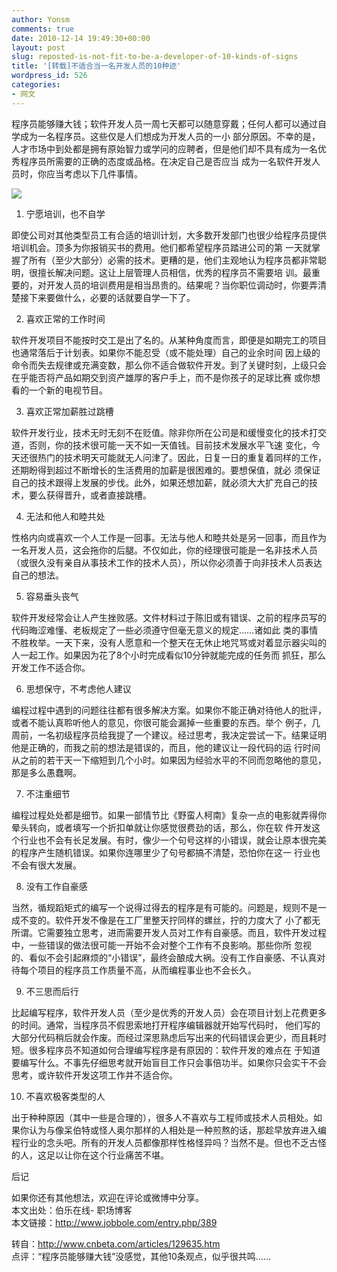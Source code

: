 ```yaml
---
author: Yonsm
comments: true
date: 2010-12-14 19:49:30+00:00
layout: post
slug: reposted-is-not-fit-to-be-a-developer-of-10-kinds-of-signs
title: '[转载]不适合当一名开发人员的10种迹'
wordpress_id: 526
categories:
- 网文
---
```


程序员能够赚大钱；软件开发人员一周七天都可以随意穿戴；任何人都可以通过自学成为一名程序员。这些仅是人们想成为开发人员的一小 部分原因。不幸的是，人才市场中到处都是拥有原始智力或学问的应聘者，但是他们却不具有成为一名优秀程序员所需要的正确的态度或品格。在决定自己是否应当 成为一名软件开发人员时，你应当考虑以下几件事情。<!-- more -->  
  
[![](http://img.cnbeta.com/newsimg/101214/1137200804081441.jpg)](http://img.cnbeta.com/newsimg/101214/1137200804081441.jpg)  
  
1. 宁愿培训，也不自学  
  
即使公司对其他类型员工有合适的培训计划，大多数开发部门也很少给程序员提供培训机会。顶多为你报销买书的费用。他们都希望程序员踏进公司的第 一天就掌握了所有（至少大部分）必需的技术。更糟的是，他们主观地认为程序员都非常聪明，很擅长解决问题。这让上层管理人员相信，优秀的程序员不需要培 训。最重要的，对开发人员的培训费用是相当昂贵的。结果呢？当你职位调动时，你要弄清楚接下来要做什么，必要的话就要自学一下了。  
  
2. 喜欢正常的工作时间  
  
软件开发项目不能按时交工是出了名的。从某种角度而言，即便是如期完工的项目也通常落后于计划表。如果你不能忍受（或不能处理）自己的业余时间 因上级的命令而失去规律或充满变数，那么你不适合做软件开发。到了关键时刻，上级只会在乎能否将产品如期交到资产雄厚的客户手上，而不是你孩子的足球比赛 或你想看的一个新的电视节目。  
  
3. 喜欢正常加薪胜过跳槽  
  
软件开发行业，技术无时无刻不在贬值。除非你所在公司是和缓慢变化的技术打交道，否则，你的技术很可能一天不如一天值钱。目前技术发展水平飞速 变化，今天还很热门的技术明天可能就无人问津了。因此，日复一日的重复着同样的工作，还期盼得到超过不断增长的生活费用的加薪是很困难的。要想保值，就必 须保证自己的技术跟得上发展的步伐。此外，如果还想加薪，就必须大大扩充自己的技术，要么获得晋升，或者直接跳槽。  
  
4. 无法和他人和睦共处  
  
性格内向或喜欢一个人工作是一回事。无法与他人和睦共处是另一回事，而且作为一名开发人员，这会拖你的后腿。不仅如此，你的经理很可能是一名非技术人员（或很久没有亲自从事技术工作的技术人员），所以你必须善于向非技术人员表达自己的想法。  
  
5. 容易垂头丧气  
  
软件开发经常会让人产生挫败感。文件材料过于陈旧或有错误、之前的程序员写的代码晦涩难懂、老板规定了一些必须遵守但毫无意义的规定……诸如此 类的事情不胜枚举。一天下来，没有人愿意和一个整天在无休止地咒骂或对着显示器尖叫的人一起工作。如果因为花了8个小时完成看似10分钟就能完成的任务而 抓狂，那么开发工作不适合你。  
  
6. 思想保守，不考虑他人建议  
  
编程过程中遇到的问题往往都有很多解决方案。如果你不能正确对待他人的批评，或者不能认真聆听他人的意见，你很可能会漏掉一些重要的东西。举个 例子，几周前，一名初级程序员给我提了一个建议。经过思考，我决定尝试一下。结果证明他是正确的，而我之前的想法是错误的，而且，他的建议让一段代码的运 行时间从之前的若干天一下缩短到几个小时。如果因为经验水平的不同而忽略他的意见，那是多么愚蠢啊。  
  
7. 不注重细节  
  
编程过程处处都是细节。如果一部情节比《野蛮人柯南》复杂一点的电影就弄得你晕头转向，或者填写一个折扣单就让你感觉很费劲的话，那么，你在软 件开发这个行业也不会有长足发展。有时，像少一个句号这样的小错误，就会让原本很完美的程序产生随机错误。如果你连哪里少了句号都搞不清楚，恐怕你在这一 行业也不会有很大发展。  
  
8. 没有工作自豪感  
  
当然，循规蹈矩式的编写一个说得过得去的程序是有可能的。问题是，规则不是一成不变的。软件开发不像是在工厂里整天拧同样的螺丝，拧的力度大了 小了都无所谓。它需要独立思考，进而需要开发人员对工作有自豪感。而且，软件开发过程中，一些错误的做法很可能一开始不会对整个工作有不良影响。那些你所 忽视的、看似不会引起麻烦的“小错误”，最终会酿成大祸。没有工作自豪感、不认真对待每个项目的程序员工作质量不高，从而编程事业也不会长久。  
  
9. 不三思而后行  
  
比起编写程序，软件开发人员（至少是优秀的开发人员）会在项目计划上花费更多的时间。通常，当程序员不假思索地打开程序编辑器就开始写代码时， 他们写的大部分代码稍后就会作废。而经过深思熟虑后写出来的代码错误会更少，而且耗时短。很多程序员不知道如何合理编写程序是有原因的：软件开发的难点在 于知道要编写什么。不事先仔细思考就开始盲目工作只会事倍功半。如果你只会实干不会思考，或许软件开发这项工作并不适合你。  
  
10. 不喜欢极客类型的人  
  
出于种种原因（其中一些是合理的），很多人不喜欢与工程师或技术人员相处。如果你认为与像呆伯特或怪人奥尔那样的人相处是一种煎熬的话，那趁早放弃进入编程行业的念头吧。所有的开发人员都像那样性格怪异吗？当然不是。但也不乏古怪的人，这足以让你在这个行业痛苦不堪。  
  
后记  
  
如果你还有其他想法，欢迎在评论或微博中分享。  
本文出处：伯乐在线- 职场博客  
本文链接：http://www.jobbole.com/entry.php/389  
  
  
  
转自：http://www.cnbeta.com/articles/129635.htm  
点评：“程序员能够赚大钱”没感觉，其他10条观点，似乎很共鸣……  

